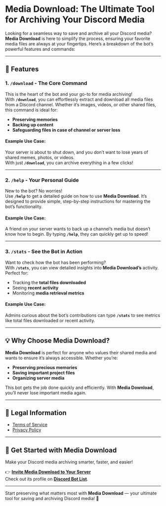 # Media Download: The Ultimate Tool for Archiving Your Discord Media

Looking for a seamless way to save and archive all your Discord media? **Media Download** is here to simplify the process, ensuring your favorite media files are always at your fingertips. Here’s a breakdown of the bot’s powerful features and commands:

---

## 🚀 Features

### 1. **`/download` - The Core Command**
This is the heart of the bot and your go-to for media archiving!  
With **`/download`**, you can effortlessly extract and download all media files from a Discord channel. Whether it’s images, videos, or other shared files, this command is ideal for:

- **Preserving memories**
- **Backing up content**
- **Safeguarding files in case of channel or server loss**

#### Example Use Case:
Your server is about to shut down, and you don’t want to lose years of shared memes, photos, or videos.  
With just **`/download`**, you can archive everything in a few clicks!

---

### 2. **`/help` - Your Personal Guide**
New to the bot? No worries!  
Use **`/help`** to get a detailed guide on how to use **Media Download**. It’s designed to provide simple, step-by-step instructions for mastering the bot’s functionality.

#### Example Use Case:
A friend on your server wants to back up a channel’s media but doesn’t know how to begin. By typing **`/help`**, they can quickly get up to speed!

---

### 3. **`/stats` - See the Bot in Action**
Want to check how the bot has been performing?  
With **`/stats`**, you can view detailed insights into **Media Download’s** activity. Perfect for:

- Tracking the **total files downloaded**
- Seeing **recent activity**
- Monitoring **media retrieval metrics**

#### Example Use Case:
Admins curious about the bot’s contributions can type **`/stats`** to see metrics like total files downloaded or recent activity.

---

## 💡 Why Choose Media Download?

**Media Download** is perfect for anyone who values their shared media and wants to ensure it’s always accessible. Whether you’re:

- **Preserving precious memories**
- **Saving important project files**
- **Organizing server media**

This bot gets the job done quickly and efficiently. With **Media Download**, you’ll never lose important media again.

---

## 📜 Legal Information

- [Terms of Service](TermsOfService.html)
- [Privacy Policy](PrivacyPolicy.html)

---

## 🌟 Get Started with Media Download

Make your Discord media archiving smarter, faster, and easier!

👉 **[Invite Media Download to Your Server](#)**  
Check out its profile on **[Discord Bot List](#)**.

---

Start preserving what matters most with **Media Download** — your ultimate tool for saving and archiving Discord media! 🚀
